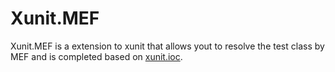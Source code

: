# Xunit.MEF

Xunit.MEF is a extension to xunit that allows yout to resolve the test class by MEF and is completed based on [xunit.ioc](https://github.com/daniel-chambers/xunit.ioc).
